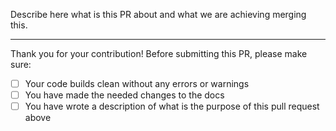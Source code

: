 Describe here what is this PR about and what we are achieving merging this.

----

Thank you for your contribution! 
Before submitting this PR, please make sure:

- [ ] Your code builds clean without any errors or warnings
- [ ] You have made the needed changes to the docs
- [ ] You have wrote a description of what is the purpose of this pull request above
